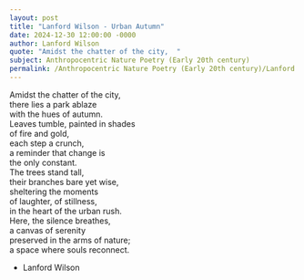 ```yaml
---
layout: post
title: "Lanford Wilson - Urban Autumn"
date: 2024-12-30 12:00:00 -0000
author: Lanford Wilson
quote: "Amidst the chatter of the city,  "
subject: Anthropocentric Nature Poetry (Early 20th century)
permalink: /Anthropocentric Nature Poetry (Early 20th century)/Lanford Wilson/Lanford Wilson - Urban Autumn
---
```


Amidst the chatter of the city,  
there lies a park ablaze  
with the hues of autumn.  
Leaves tumble, painted in shades  
of fire and gold,  
each step a crunch,  
a reminder that change is  
the only constant.  
The trees stand tall,  
their branches bare yet wise,  
sheltering the moments  
of laughter, of stillness,  
in the heart of the urban rush.  
Here, the silence breathes,  
a canvas of serenity  
preserved in the arms of nature;  
a space where souls reconnect.

- Lanford Wilson

